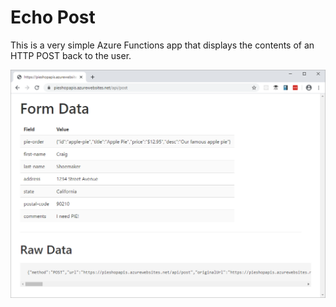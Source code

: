 # Echo Post

This is a very simple Azure Functions app that displays the contents of an HTTP POST back to the user.

![screenshot](screenshot.png)